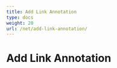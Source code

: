 ```yaml
---
title: Add Link Annotation
type: docs
weight: 20
url: /net/add-link-annotation/
---
```

# Add Link Annotation
